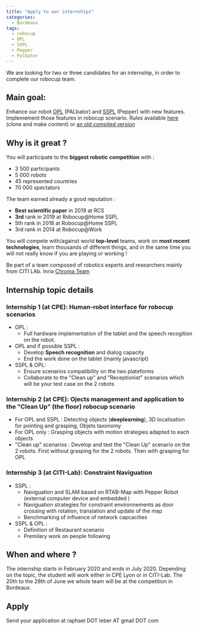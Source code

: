 ```yaml
---
title: "Apply to our internships"
categories:
  - Bordeaux
tags:
  - robocup
  - OPL
  - SSPL
  - Pepper
  - Palbator
---
```



We are looking for two or three candidates for an internship, in order to complete our robocup team. 

## Main goal: 
Enhance our robot [OPL](https://robocup-lyontech.github.io/opl/) (PALbator) and [SSPL](https://robocup-lyontech.github.io/sspl/) (Pepper) with new features. Implemement those features in robocup scenario. Rules available [here](https://github.com/RoboCupAtHome/RuleBook) (clone and make content) or [an old compiled version](https://robocup-lyontech.github.io/assets/pdf/Rulebook_robocup_2020-11-25.pdf)

## Why is it great ?
You will participate to the **biggest robotic competition** with :
 - 3 500 participants
 - 5 000 robots
 - 45 represented countries
 - 70 000 spectators

The team earned already a good reputation :
- **Best scientific paper** in 2019 at RCS
- **3rd** rank in 2019 at Robocup@Home SSPL
- 5th rank in 2018 at Robocup@Home SSPL
- 3rd rank in 2014 at Robocup@Work

You will compete with/against world **top-level** teams, work on **most recent technologies**, learn thousands of different things, and in the same time you will not really know if you are playing or working !

Be part of a team composed of robotics  experts and researchers mainly from CITI LAb. Inria [Chroma Team](https://team.inria.fr/chroma/)


## Internship topic details 
### Internship 1 (at CPE): Human-robot interface for robocup scenarios
- OPL : 
  - Full hardware implementation of the tablet and the speech recogition on the robot. 
- OPL and if possible SSPL :
  - Develop **Speech recognition** and dialog capacity
  - End the work done on the tablet (mainly javascript)
- SSPL & OPL:
  - Ensure scenarios compatibility on the two plateforms
  - Collaborate to the "Clean up" and "Receptionist" scenarios which will be your test case on the 2 robots

### Internship 2 (at CPE): Ojects management and application to the "Clean Up" (the floor) robocup scenario
- For OPL and SSPL : Detecting objects (**deeplearning**), 3D localisation for pointing and grasping, Objets taxonomy
- For OPL only : Grasping objects with motion strategies adapted to each objects
- "Clean up" scenarios : Develop and test the "Clean Up" scenario on the 2 robots. First without grasping for the 2 robots. Then with grasping for OPL

### Internship 3 (at CITI-Lab): Constraint Naviguation 
- SSPL :
  - Naviguation and SLAM based on  RTAB-Map with  Pepper Robot (external computer device and embedded )
  - Naviguation strategies for constraint environnements as door crossing with  rotation, translation and update of the map
  - Benchmarking of influence of network capcacities
- SSPL & OPL : 
  - Definition of Restaurant scenario 
  - Premilary work on people following 



## When and where ? 
The internship starts in February 2020 and ends in July 2020. Depending on the topic, the student will work either in CPE Lyon or in CITI-Lab. The 20th to the 28th of June we whole team will be at the competition in Bordeaux. 

## Apply
Send your application at raphael DOT leber AT gmail DOT com 
